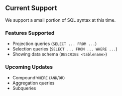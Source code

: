 ## Current Support
We support a small portion of SQL syntax at this time. 

### Features Supported

* Projection queries (`SELECT ... FROM ...`)
* Selection queries (`SELECT ... FROM ... WHERE ...`)
* Showing data schema (`DESCRIBE <tablename>`)

### Upcoming Updates

* Compound `WHERE` (`AND`/`OR`)
* Aggregation queries
* Subqueries 
